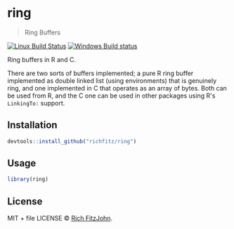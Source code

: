 # ring

> Ring Buffers

[![Linux Build Status](https://travis-ci.org/richfitz/ring.svg?branch=master)](https://travis-ci.org/richfitz/ring)
[![Windows Build status](https://ci.appveyor.com/api/projects/status/github/richfitz/ring?svg=true)](https://ci.appveyor.com/project/richfitz/ring)

Ring buffers in R and C.

There are two sorts of buffers implemented; a pure R ring buffer implemented as double linked list (using environments) that is genuinely ring, and one implemented in C that operates as an array of bytes.  Both can be used from R, and the C one can be used in other packages using R's `LinkingTo:` support.

## Installation

```r
devtools::install_github("richfitz/ring")
```

## Usage

```r
library(ring)
```

## License

MIT + file LICENSE © [Rich FitzJohn](https://github.com/richfitz).
